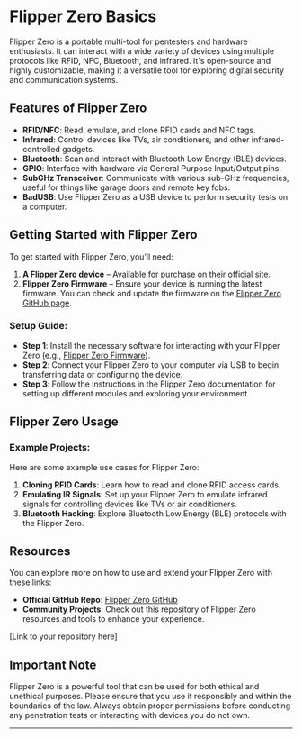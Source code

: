# Flipper Zero Basics

Flipper Zero is a portable multi-tool for pentesters and hardware enthusiasts. It can interact with a wide variety of devices using multiple protocols like RFID, NFC, Bluetooth, and infrared. It's open-source and highly customizable, making it a versatile tool for exploring digital security and communication systems.

## Features of Flipper Zero

- **RFID/NFC**: Read, emulate, and clone RFID cards and NFC tags.
- **Infrared**: Control devices like TVs, air conditioners, and other infrared-controlled gadgets.
- **Bluetooth**: Scan and interact with Bluetooth Low Energy (BLE) devices.
- **GPIO**: Interface with hardware via General Purpose Input/Output pins.
- **SubGHz Transceiver**: Communicate with various sub-GHz frequencies, useful for things like garage doors and remote key fobs.
- **BadUSB**: Use Flipper Zero as a USB device to perform security tests on a computer.
  
## Getting Started with Flipper Zero

To get started with Flipper Zero, you’ll need:
1. **A Flipper Zero device** – Available for purchase on their [official site](https://flipperzero.one/).
2. **Flipper Zero Firmware** – Ensure your device is running the latest firmware. You can check and update the firmware on the [Flipper Zero GitHub page](https://github.com/Flipper-Zero).

### Setup Guide:
- **Step 1**: Install the necessary software for interacting with your Flipper Zero (e.g., [Flipper Zero Firmware](https://github.com/Flipper-Zero)).
- **Step 2**: Connect your Flipper Zero to your computer via USB to begin transferring data or configuring the device.
- **Step 3**: Follow the instructions in the Flipper Zero documentation for setting up different modules and exploring your environment.

## Flipper Zero Usage

### Example Projects:
Here are some example use cases for Flipper Zero:

1. **Cloning RFID Cards**: Learn how to read and clone RFID access cards.
2. **Emulating IR Signals**: Set up your Flipper Zero to emulate infrared signals for controlling devices like TVs or air conditioners.
3. **Bluetooth Hacking**: Explore Bluetooth Low Energy (BLE) protocols with the Flipper Zero.

## Resources

You can explore more on how to use and extend your Flipper Zero with these links:

- **Official GitHub Repo**: [Flipper Zero GitHub](https://github.com/Flipper-Zero)
- **Community Projects**: Check out this repository of Flipper Zero resources and tools to enhance your experience.

[Link to your repository here]

## Important Note

Flipper Zero is a powerful tool that can be used for both ethical and unethical purposes. Please ensure that you use it responsibly and within the boundaries of the law. Always obtain proper permissions before conducting any penetration tests or interacting with devices you do not own.

---
